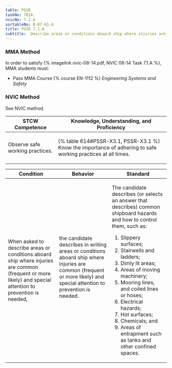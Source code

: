 ```yaml
---
table: PSSR
taskNo: 7B1A
nvicNo: 7.1.A 
sortableNo: B-07-01-A
title: PSSR 7.1.A 
subtitle:  Describe areas or conditions aboard ship where injuries are frequent or more likely
---
```



### MMA Method

In order to satisfy  {% imagelink nvic-08-14.pdf, NVIC 08-14 Task 7.1.A %}, MMA students must:

* Pass MMA Course {% course EN-1112 %}  *Engineering Systems and Safety*


### NVIC Method

<a onclick="togglevisibility('nvic_methods')" >See NVIC method.</a>

<div id='nvic_methods' class='hide'>

<table>
<thead>
<tr>
<th class='forty'> STCW Competence </th>
<th class='sixty'> Knowledge, Understanding, and Proficiency </th>
</tr>
</thead>




<tbody>
<tr><td markdown='1'>

Observe safe working practices.

</td><td markdown='1'>

{% table 614#PSSR-X3.1, PSSR-X3.1 %} Know the importance of adhering to safe working practices at all times.

</td></tr>


</tbody>
</table>


<table>
<thead>
<tr><th class='twenty'>  Condition </th><th class='twenty'> Behavior </th><th  class='sixty'>Standard </th></tr>
</thead>
<tbody >



<tr><td markdown='1'>

When asked to describe areas or conditions aboard ship where injuries are common (frequent or more likely) and special attention to prevention is needed,

</td><td markdown='1'>

the candidate describes in writing areas or conditions aboard ship where injuries are common (frequent or more likely) and special attention to prevention is needed.

<br>

<div class="tooltip" markdown='1'>



</div>


</td><td markdown='1'>

The candidate describes (or selects an answer that describes) common shipboard hazards and how to control them, such as:
 
1.  Slippery surfaces; 
2.  Stairwells and ladders; 
3.  Dimly lit areas; 
4.  Areas of moving machinery; 
5.  Mooring lines, and coiled lines or hoses; 
6.  Electrical hazards; 
7.  Hot surfaces; 
8.  Chemicals; and 
9.  Areas of entrapment such as tanks and other confined spaces.

</td></tr>
</tbody>
</table>
</div>
